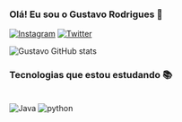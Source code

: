 

### Olá! Eu sou o Gustavo Rodrigues 👋

[![Instagram](https://img.shields.io/badge/Instagram-E4405F?style=for-the-badge&logo=instagram&logoColor=white)](https://www.instagram.com/gustavozenit/)
[![Twitter](https://img.shields.io/badge/Twitter-1DA1F2?style=for-the-badge&logo=twitter&logoColor=white)](https://twitter.com/Gustavordev)


![Gustavo GitHub stats](https://github-readme-stats.vercel.app/api?username=gustardev&show_icons=true&theme=radical)

### Tecnologias que estou estudando 📚

<div style="display: inline_block"><br/>
    <img align="center" alt="Java" src="https://img.shields.io/badge/Java-ED8B00?style=for-the-badge&logo=openjdk&logoColor=white">
    <img align="center" alt="python" src="https://img.shields.io/badge/Python-3776AB?style=for-the-badge&logo=python&logoColor=white">

</div><br/>